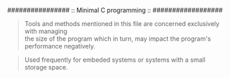 ################ :: Minimal C programming :: ##################  

>Tools and methods mentioned in this file are concerned exclusively with managing  
>the size of the program which in turn, may impact the program's performance negatively.   

>Used frequently for embeded systems or systems with a small storage space.
